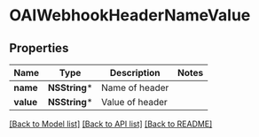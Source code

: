 # OAIWebhookHeaderNameValue

## Properties
Name | Type | Description | Notes
------------ | ------------- | ------------- | -------------
**name** | **NSString*** | Name of header | 
**value** | **NSString*** | Value of header | 

[[Back to Model list]](../README#documentation-for-models) [[Back to API list]](../README#documentation-for-api-endpoints) [[Back to README]](../README)



